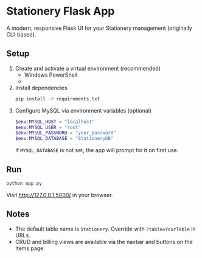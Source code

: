 # Stationery Flask App

A modern, responsive Flask UI for your Stationery management (originally CLI-based).

## Setup

1. Create and activate a virtual environment (recommended)
   - Windows PowerShell
   - 
2. Install dependencies
   ```powershell
   pip install -r requirements.txt
   ```
3. Configure MySQL via environment variables (optional)
   ```powershell
   $env:MYSQL_HOST = "localhost"
   $env:MYSQL_USER = "root"
   $env:MYSQL_PASSWORD = "your_password"
   $env:MYSQL_DATABASE = "StationeryDB"
   ```
   If `MYSQL_DATABASE` is not set, the app will prompt for it on first use.

## Run
```powershell
python app.py
```
Visit http://127.0.0.1:5000/ in your browser.

## Notes
- The default table name is `Stationery`. Override with `?table=YourTable` in URLs.
- CRUD and billing views are available via the navbar and buttons on the Items page.

